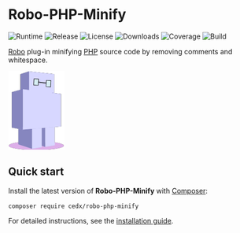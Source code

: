 # Robo-PHP-Minify
![Runtime](https://badgen.net/packagist/php/cedx/robo-php-minify) ![Release](https://badgen.net/packagist/v/cedx/robo-php-minify) ![License](https://badgen.net/packagist/license/cedx/robo-php-minify) ![Downloads](https://badgen.net/packagist/dt/cedx/robo-php-minify) ![Coverage](https://badgen.net/coveralls/c/github/cedx/robo-php-minify) ![Build](https://badgen.net/github/checks/cedx/robo-php-minify)

[Robo](https://robo.li) plug-in minifying [PHP](https://www.php.net) source code by removing comments and whitespace.

![Robo](img/robo.png)

## Quick start
Install the latest version of **Robo-PHP-Minify** with [Composer](https://getcomposer.org):

```shell
composer require cedx/robo-php-minify
```

For detailed instructions, see the [installation guide](installation.md).
